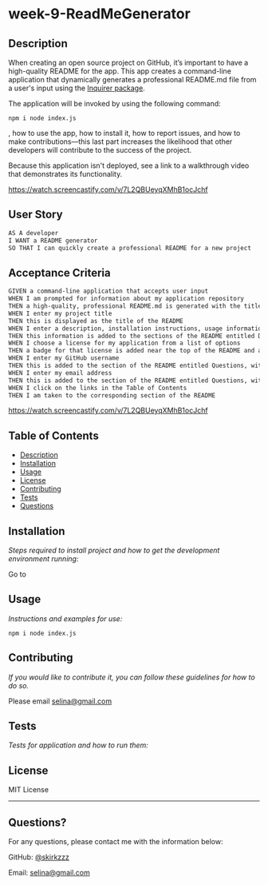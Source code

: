 # week-9-ReadMeGenerator

## Description

When creating an open source project on GitHub, it’s important to have a high-quality README for the app. This app creates a command-line application that dynamically generates a professional README.md file from a user's input using the [Inquirer package](https://www.npmjs.com/package/inquirer).

The application will be invoked by using the following command:

`npm i node index.js`

, how to use the app, how to install it, how to report issues, and how to make contributions&mdash;this last part increases the likelihood that other developers will contribute to the success of the project.

Because this application isn't deployed, see a link to a walkthrough video that demonstrates its functionality.

https://watch.screencastify.com/v/7L2QBUeyqXMhB1ocJchf

## User Story

```md
AS A developer
I WANT a README generator
SO THAT I can quickly create a professional README for a new project
```

## Acceptance Criteria

```md
GIVEN a command-line application that accepts user input
WHEN I am prompted for information about my application repository
THEN a high-quality, professional README.md is generated with the title of my project and sections entitled Description, Table of Contents, Installation, Usage, License, Contributing, Tests, and Questions
WHEN I enter my project title
THEN this is displayed as the title of the README
WHEN I enter a description, installation instructions, usage information, contribution guidelines, and test instructions
THEN this information is added to the sections of the README entitled Description, Installation, Usage, Contributing, and Tests
WHEN I choose a license for my application from a list of options
THEN a badge for that license is added near the top of the README and a notice is added to the section of the README entitled License that explains which license the application is covered under
WHEN I enter my GitHub username
THEN this is added to the section of the README entitled Questions, with a link to my GitHub profile
WHEN I enter my email address
THEN this is added to the section of the README entitled Questions, with instructions on how to reach me with additional questions
WHEN I click on the links in the Table of Contents
THEN I am taken to the corresponding section of the README
```

https://watch.screencastify.com/v/7L2QBUeyqXMhB1ocJchf

## Table of Contents

- [Description](#description)
- [Installation](#installation)
- [Usage](#usage)
- [License](#license)
- [Contributing](#contributing)
- [Tests](#tests)
- [Questions](#questions)

## Installation

_Steps required to install project and how to get the development environment running:_

Go to

## Usage

_Instructions and examples for use:_

`npm i node index.js`

## Contributing

_If you would like to contribute it, you can follow these guidelines for how to do so._

Please email selina@gmail.com

## Tests

_Tests for application and how to run them:_

## License

MIT License

---

## Questions?

For any questions, please contact me with the information below:

GitHub: [@skirkzzz](https://github.com/skirkzzz)

Email: selina@gmail.com
